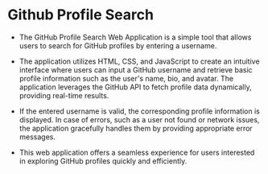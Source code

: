 # Github Profile Search

- The GitHub Profile Search Web Application is a simple tool that allows users to search for GitHub profiles by entering a username.

- The application utilizes HTML, CSS, and JavaScript to create an intuitive interface where users can input a GitHub username and retrieve basic profile information such as the user's name, bio, and avatar. The application leverages the GitHub API to fetch profile data dynamically, providing real-time results.

- If the entered username is valid, the corresponding profile information is displayed. In case of errors, such as a user not found or network issues, the application gracefully handles them by providing appropriate error messages.

- This web application offers a seamless experience for users interested in exploring GitHub profiles quickly and efficiently.
